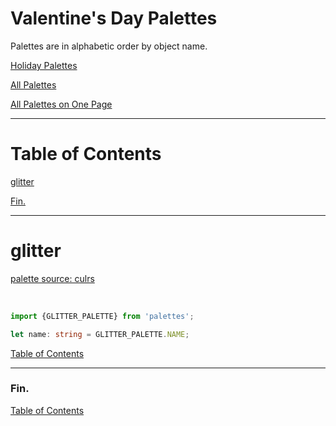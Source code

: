 <!--suppress JSUnresolvedLibraryURL -->

# Valentine's Day Palettes

Palettes are in alphabetic order by object name.

[Holiday Palettes](../holiday-palettes.md)

[All Palettes](../../all-palettes.md)

[All Palettes on One Page](../../all-palettes_one-page.md)

----

# Table of Contents

[glitter](#glitter)

[Fin.](#fin)

----

# glitter

<a href="https://culrs.com/palette/fce4ecf8bbd0f48fb1f06292ec407a" target="_blank" rel="noopener noreferrer">palette source: culrs</a>

<!-- Coolors Palette Widget -->
<script src="https://coolors.co/palette-widget/widget.js"></script>
<script data-id="09635237276120507">new CoolorsPaletteWidget("09635237276120507", ["fce3ec","f8b9ce","f490b1","f06090","ec417a"],"glitter"); </script>
<br/>

````typescript
import {GLITTER_PALETTE} from 'palettes';

let name: string = GLITTER_PALETTE.NAME;
````

[Table of Contents](#table-of-contents)

----

### Fin.

[Table of Contents](#table-of-contents)
